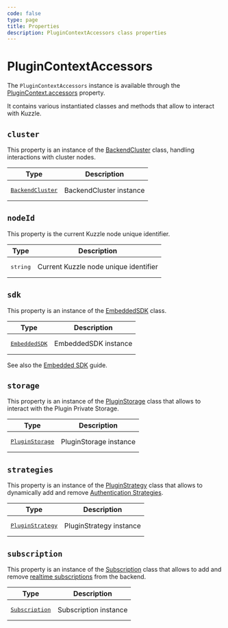 ```yaml
---
code: false
type: page
title: Properties
description: PluginContextAccessors class properties
---
```


# PluginContextAccessors

The `PluginContextAccessors` instance is available through the [PluginContext.accessors](/core/2/framework/classes/plugin-context#accessors) property.

It contains various instantiated classes and methods that allow to interact with Kuzzle.

## `cluster`

This property is an instance of the [BackendCluster](/core/2/framework/classes/backend-cluster) class, handling interactions with cluster nodes.

| Type                                                                   | Description             |
| ---------------------------------------------------------------------- | ----------------------- |
| <pre>[BackendCluster](/core/2/framework/classes/backend-cluster)</pre> | BackendCluster instance |

## `nodeId`

<SinceBadge version="auto-version" />

This property is the current Kuzzle node unique identifier.

| Type              | Description                           |
| ----------------- | ------------------------------------- |
| <pre>string</pre> | Current Kuzzle node unique identifier |

## `sdk`

This property is an instance of the [EmbeddedSDK](/core/2/framework/classes/embedded-sdk) class.  

| Type                                                             | Description          |
| ---------------------------------------------------------------- | -------------------- |
| <pre>[EmbeddedSDK](/core/2/framework/classes/embedded-sdk)</pre> | EmbeddedSDK instance |

See also the [Embedded SDK](/core/2/guides/develop-on-kuzzle/embedded-sdk) guide.

## `storage`

This property is an instance of the [PluginStorage](/core/2/framework/classes/plugin-storage) class that allows to interact with the Plugin Private Storage.  

| Type                                                                 | Description            |
| -------------------------------------------------------------------- | ---------------------- |
| <pre>[PluginStorage](/core/2/framework/classes/plugin-storage)</pre> | PluginStorage instance |

## `strategies`

This property is an instance of the [PluginStrategy](/core/2/framework/classes/plugin-strategy) class that allows to dynamically add and remove [Authentication Strategies](/core/2/guides/write-plugins/integrate-authentication-strategy).  

| Type                                                                   | Description             |
| ---------------------------------------------------------------------- | ----------------------- |
| <pre>[PluginStrategy](/core/2/framework/classes/plugin-strategy)</pre> | PluginStrategy instance |

## `subscription`

This property is an instance of the [Subscription](/core/2/framework/classes/subscription) class that allows to add and remove [realtime subscriptions](/core/2/guides/main-concepts/realtime-engine) from the backend.  

| Type                                                              | Description           |
| ----------------------------------------------------------------- | --------------------- |
| <pre>[Subscription](/core/2/framework/classes/subscription)</pre> | Subscription instance |
